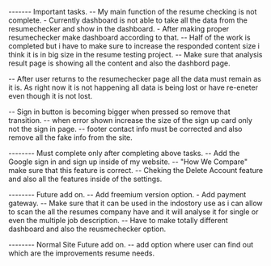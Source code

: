 ------- Important tasks.
-- My main function of the resume checking is not complete. - Currently dashboard is not able to take all the data from the resumechecker and show in the dashboard. - After making proper resumechecker make dashboard according to that.
    -- Half of the work is completed but i have to make sure to increase the responded content size i think it is in big size in the resume testing project.
    -- Make sure that analysis result page is showing all the content and also the dashbord page.

-- After user returns to the resumechecker page all the data must remain as it is. As right now it is not happening all data is being lost or have re-eneter even though it is not lost.

-- Sign in button is becoming bigger when pressed so remove that transition.
-- when error shown increase the size of the sign up card only not the sign in page.
-- footer contact info must be corrected and also remove all the fake info from the site.

-------- Must complete only after completing above tasks.
-- Add the Google sign in and sign up inside of my website.
-- "How We Compare" make sure that this feature is correct.
-- Cheking the Delete Account feature and also all the features inside of the settings.

-------- Future add on.
-- Add freemium version option. - Add payment gateway.
-- Make sure that it can be used in the indostory use as i can allow to scan the all the resumes company have and it will analyse it for single or even the multiple job description.
-- Have to make totally different dashboard and also the reusmechecker option.

-------- Normal Site Future add on.
-- add option where user can find out which are the improvements resume needs.